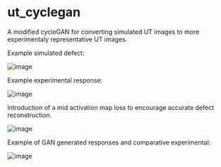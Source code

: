 # ut_cyclegan
A modified cycleGAN for converting simulated UT images to more experimentaly representative UT images.

Example simulated defect:

![image](https://user-images.githubusercontent.com/71640417/223427399-f2470a2e-a70b-4074-8b8e-963c278bccfb.png)


Example experimental response:

![image](https://user-images.githubusercontent.com/71640417/223427454-39b883a9-fa3c-454f-b102-016a923d0b37.png)


Introduction of a mid activation map loss to encourage accurate defect reconstruction.

![image](https://user-images.githubusercontent.com/71640417/223427211-148c4e1f-77ac-457b-9bdf-5d113823c19f.png)


Example of GAN generated responses and comparative experimental:

![image](https://user-images.githubusercontent.com/71640417/223427551-666e0ead-39f1-439b-8279-45f022c668d6.png)
